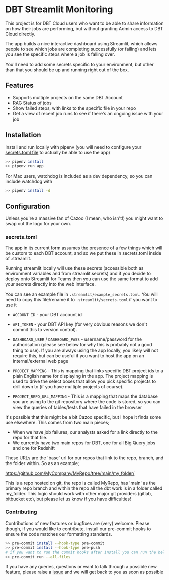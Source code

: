 
# DBT Streamlit Monitoring

This project is for DBT Cloud users who want to be able to share information on how
their jobs are performing, but without granting Admin access to DBT Cloud directly.

The app builds a nice interactive dashboard using Streamlit, which allows people to see
which jobs are completing successfully (or failing) and lets you see the specific steps
where a job is falling over.

You'll need to add some secrets specific to your environment, but other than that you
should be up and running right out of the box.




## Features

- Supports multiple projects on the same DBT Account
- RAG Status of jobs
- Show failed steps, with links to the specific file in your repo
- Get a view of recent job runs to see if there's an ongoing issue with your job


## Installation

Install and run locally with pipenv (you will need to configure your [secrets.toml file](#secrets.toml) to actually be able to use the app)

```bash
>> pipenv install
>> pipenv run app
```

For Mac users, watchdog is included as a dev dependency, so you can include watchdog with

```bash
>> pipenv install -d
```
## Configuration

Unless you're a massive fan of Cazoo (I mean, who isn't!) you might want to swap out the
logo for your own.

### secrets.toml
The app in its current form assumes the presence of a few things which will be custom to
each DBT account, and so we put these in secrets.toml inside of .streamlit.

Running streamlit locally will use these secrets (accessible both as environment variables
and from streamlit.secrets) and if you decide to deploy onto Streamlit for Teams then you
can use the same format to add your secrets directly into the web interface.

You can see an example file in `.streamlit/example_secrets.toml`. You will need to copy this file/rename it to `.streamlit/secrets.toml` if you want to use it

 - `ACCOUNT_ID` - your DBT account id

 - `API_TOKEN` - your DBT API key (for very obvious reasons we don't commit this to version control).

 - `DASHBOARD_USER` / `DASHBOARD_PASS` - username/password for the authorisation (please see
below for why this is probably not a good thing to use). If you are always using the app locally, you likely will not require this, but can be useful if you want to host the app on an internal/external web page

 - `PROJECT_MAPPING` - This is mapping that links specific DBT project ids to a plain English name
for displaying in the app. The project mapping is used to drive the select boxes that allow you
pick specific projects to drill down to (if you have multiple projects of course).


 - `PROJECT_REPO_URL_MAPPING` - This is a mapping that maps the database you are using to the git repository where the code is stored, so you can view the queries of tables/tests that have failed in the browser


It's possible that this might be a bit Cazoo specific, but I hope it finds some use elsewhere. This comes from two main pieces;
* When we have job failures, our analysts asked for a link directly to the repo for that file.
* We currently have two main repos for DBT, one for all Big Query jobs and one for Redshift

These URLs are the 'base' url for our repos that link to the repo, branch, and the folder within.
So as an example;

https://github.com/MyCompany/MyRepo/tree/main/my_folder/

This is a repo hosted on git, the repo is called MyRepo, has 'main' as the primary repo branch
and within the repo all the dbt work is in a folder called my_folder. This logic should work with other major git providers (gitlab, bitbucket etc), but please let us know if you have difficulties!

### Contributing

Contributions of new features or bugfixes are (very) welcome. Please though, if you would like to contribute, install our pre-commit hooks to ensure the code matches our formatting standards.

```bash
>> pre-commit install --hook-type pre-commit
>> pre-commit install --hook-type pre-push
# if you want to run the commit hooks after install you can run the below (note that you do not need to do this before evey commit, it will happen automatically)
>> pre-commit run --all-files
```

If you have any queries, questions or want to talk through a possible new feature, please raise a [issue](https://github.com/Cazoo-uk/dbt-streamlit/issues) and we will get back to you as soon as possible

